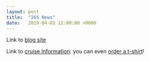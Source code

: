 ```yaml
---
layout: post
title:  "I6S News"
date:   2019-04-02 12:00:00 +0000
---
```


Link to [blog site](https://usgoship-i06s2019.blogspot.com/)

Link to [cruise information](http://cruiseinfo.ucsd.edu/cruise/2019_I06S/index.htm): you can even [order a t-shirt](https://teespring.com/shop/go-ship-i6s-2019)! 

